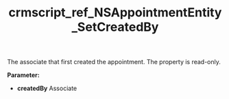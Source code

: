 ﻿---
title: crmscript_ref_NSAppointmentEntity_SetCreatedBy
description: NSAppointmentEntity.SetCreatedBy(Associate createdBy)
intellisense: NSAppointmentEntity.SetCreatedBy
keywords: NSAppointmentEntity, GetCreatedBy
so.topic: reference
---

The associate that first created the appointment. The property is read-only.

**Parameter:** 
 - **createdBy** Associate

